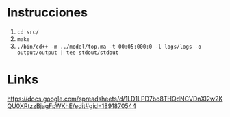 # Instrucciones
1. `cd src/`
2. `make`
3. `./bin/cd++ -m ../model/top.ma -t 00:05:000:0 -l logs/logs -o output/output | tee stdout/stdout`

# Links
https://docs.google.com/spreadsheets/d/1LD1LPD7bo8THQdNCVDnXl2w2KQU0XRtzzBjagFpWKhE/edit#gid=1891870544